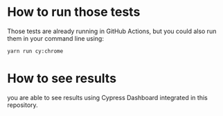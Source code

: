 # How to run those tests

Those tests are already running in GitHub Actions, but you could also run them in your command line using:

```
yarn run cy:chrome
````

# How to see results

you are able to see results using Cypress Dashboard integrated in this repository.